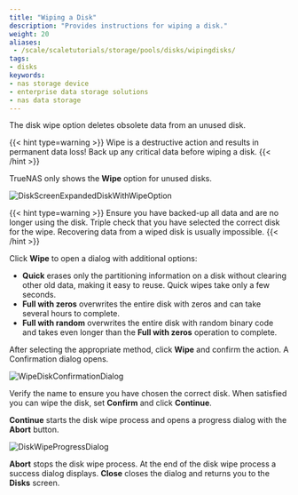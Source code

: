 ```yaml
---
title: "Wiping a Disk"
description: "Provides instructions for wiping a disk."
weight: 20
aliases:
 - /scale/scaletutorials/storage/pools/disks/wipingdisks/
tags:
- disks
keywords:
- nas storage device
- enterprise data storage solutions
- nas data storage
---
```


The disk wipe option deletes obsolete data from an unused disk.

{{< hint type=warning >}}
Wipe is a destructive action and results in permanent data loss!
Back up any critical data before wiping a disk.
{{< /hint >}}

TrueNAS only shows the **Wipe** option for unused disks.

![DiskScreenExpandedDiskWithWipeOption](/images/SCALE/Storage/DiskScreenExpandedDiskWithWipeOption.png "Disk Details")

{{< hint type=warning >}}
Ensure you have backed-up all data and are no longer using the disk.
Triple check that you have selected the correct disk for the wipe.
Recovering data from a wiped disk is usually impossible.
{{< /hint >}}

Click **Wipe** to open a dialog with additional options:

* **Quick** erases only the partitioning information on a disk without clearing other old data, making it easy to reuse. Quick wipes take only a few seconds.
* **Full with zeros** overwrites the entire disk with zeros and can take several hours to complete.
* **Full with random** overwrites the entire disk with random binary code and takes even longer than the **Full with zeros** operation to complete.

After selecting the appropriate method, click **Wipe** and confirm the action. A Confirmation dialog opens.

![WipeDiskConfirmationDialog](/images/SCALE/Storage/WipeDiskConfirmationDialog.png "Wipe Disk Confirmation Dialog")

Verify the name to ensure you have chosen the correct disk. When satisfied  you can wipe the disk, set **Confirm** and click **Continue**.

**Continue** starts the disk wipe process and opens a progress dialog with the **Abort** button.

![DiskWipeProgressDialog](/images/SCALE/Storage/DiskWipeProgressDialog.png "Wipe Disk Progress Dialog")

**Abort** stops the disk wipe process. At the end of the disk wipe process a success dialog displays.
**Close** closes the dialog and returns you to the **Disks** screen.
